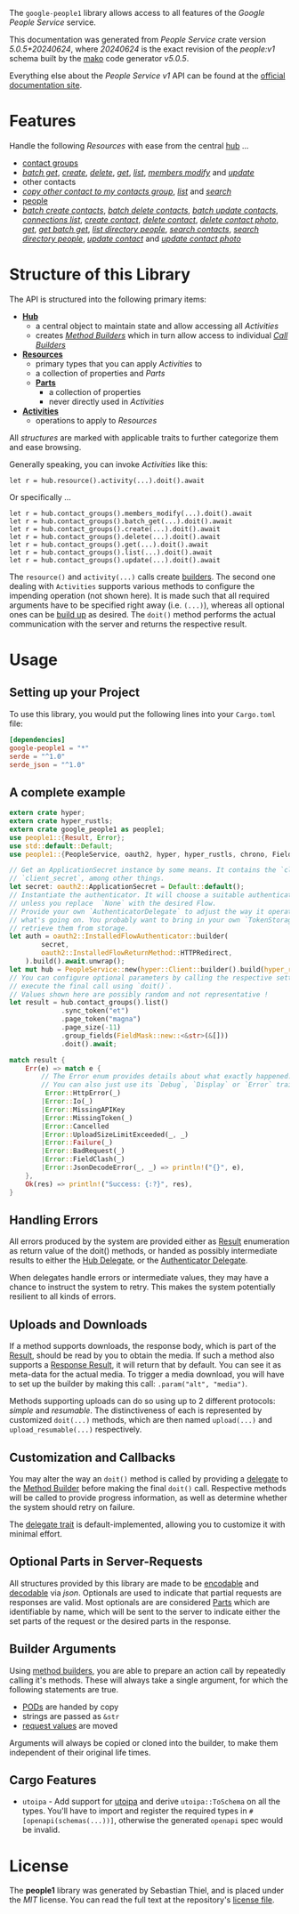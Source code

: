 <!---
DO NOT EDIT !
This file was generated automatically from 'src/generator/templates/api/README.md.mako'
DO NOT EDIT !
-->
The `google-people1` library allows access to all features of the *Google People Service* service.

This documentation was generated from *People Service* crate version *5.0.5+20240624*, where *20240624* is the exact revision of the *people:v1* schema built by the [mako](http://www.makotemplates.org/) code generator *v5.0.5*.

Everything else about the *People Service* *v1* API can be found at the
[official documentation site](https://developers.google.com/people/).
# Features

Handle the following *Resources* with ease from the central [hub](https://docs.rs/google-people1/5.0.5+20240624/google_people1/PeopleService) ... 

* [contact groups](https://docs.rs/google-people1/5.0.5+20240624/google_people1/api::ContactGroup)
 * [*batch get*](https://docs.rs/google-people1/5.0.5+20240624/google_people1/api::ContactGroupBatchGetCall), [*create*](https://docs.rs/google-people1/5.0.5+20240624/google_people1/api::ContactGroupCreateCall), [*delete*](https://docs.rs/google-people1/5.0.5+20240624/google_people1/api::ContactGroupDeleteCall), [*get*](https://docs.rs/google-people1/5.0.5+20240624/google_people1/api::ContactGroupGetCall), [*list*](https://docs.rs/google-people1/5.0.5+20240624/google_people1/api::ContactGroupListCall), [*members modify*](https://docs.rs/google-people1/5.0.5+20240624/google_people1/api::ContactGroupMemberModifyCall) and [*update*](https://docs.rs/google-people1/5.0.5+20240624/google_people1/api::ContactGroupUpdateCall)
* other contacts
 * [*copy other contact to my contacts group*](https://docs.rs/google-people1/5.0.5+20240624/google_people1/api::OtherContactCopyOtherContactToMyContactsGroupCall), [*list*](https://docs.rs/google-people1/5.0.5+20240624/google_people1/api::OtherContactListCall) and [*search*](https://docs.rs/google-people1/5.0.5+20240624/google_people1/api::OtherContactSearchCall)
* [people](https://docs.rs/google-people1/5.0.5+20240624/google_people1/api::Person)
 * [*batch create contacts*](https://docs.rs/google-people1/5.0.5+20240624/google_people1/api::PersonBatchCreateContactCall), [*batch delete contacts*](https://docs.rs/google-people1/5.0.5+20240624/google_people1/api::PersonBatchDeleteContactCall), [*batch update contacts*](https://docs.rs/google-people1/5.0.5+20240624/google_people1/api::PersonBatchUpdateContactCall), [*connections list*](https://docs.rs/google-people1/5.0.5+20240624/google_people1/api::PersonConnectionListCall), [*create contact*](https://docs.rs/google-people1/5.0.5+20240624/google_people1/api::PersonCreateContactCall), [*delete contact*](https://docs.rs/google-people1/5.0.5+20240624/google_people1/api::PersonDeleteContactCall), [*delete contact photo*](https://docs.rs/google-people1/5.0.5+20240624/google_people1/api::PersonDeleteContactPhotoCall), [*get*](https://docs.rs/google-people1/5.0.5+20240624/google_people1/api::PersonGetCall), [*get batch get*](https://docs.rs/google-people1/5.0.5+20240624/google_people1/api::PersonGetBatchGetCall), [*list directory people*](https://docs.rs/google-people1/5.0.5+20240624/google_people1/api::PersonListDirectoryPersonCall), [*search contacts*](https://docs.rs/google-people1/5.0.5+20240624/google_people1/api::PersonSearchContactCall), [*search directory people*](https://docs.rs/google-people1/5.0.5+20240624/google_people1/api::PersonSearchDirectoryPersonCall), [*update contact*](https://docs.rs/google-people1/5.0.5+20240624/google_people1/api::PersonUpdateContactCall) and [*update contact photo*](https://docs.rs/google-people1/5.0.5+20240624/google_people1/api::PersonUpdateContactPhotoCall)




# Structure of this Library

The API is structured into the following primary items:

* **[Hub](https://docs.rs/google-people1/5.0.5+20240624/google_people1/PeopleService)**
    * a central object to maintain state and allow accessing all *Activities*
    * creates [*Method Builders*](https://docs.rs/google-people1/5.0.5+20240624/google_people1/client::MethodsBuilder) which in turn
      allow access to individual [*Call Builders*](https://docs.rs/google-people1/5.0.5+20240624/google_people1/client::CallBuilder)
* **[Resources](https://docs.rs/google-people1/5.0.5+20240624/google_people1/client::Resource)**
    * primary types that you can apply *Activities* to
    * a collection of properties and *Parts*
    * **[Parts](https://docs.rs/google-people1/5.0.5+20240624/google_people1/client::Part)**
        * a collection of properties
        * never directly used in *Activities*
* **[Activities](https://docs.rs/google-people1/5.0.5+20240624/google_people1/client::CallBuilder)**
    * operations to apply to *Resources*

All *structures* are marked with applicable traits to further categorize them and ease browsing.

Generally speaking, you can invoke *Activities* like this:

```Rust,ignore
let r = hub.resource().activity(...).doit().await
```

Or specifically ...

```ignore
let r = hub.contact_groups().members_modify(...).doit().await
let r = hub.contact_groups().batch_get(...).doit().await
let r = hub.contact_groups().create(...).doit().await
let r = hub.contact_groups().delete(...).doit().await
let r = hub.contact_groups().get(...).doit().await
let r = hub.contact_groups().list(...).doit().await
let r = hub.contact_groups().update(...).doit().await
```

The `resource()` and `activity(...)` calls create [builders][builder-pattern]. The second one dealing with `Activities` 
supports various methods to configure the impending operation (not shown here). It is made such that all required arguments have to be 
specified right away (i.e. `(...)`), whereas all optional ones can be [build up][builder-pattern] as desired.
The `doit()` method performs the actual communication with the server and returns the respective result.

# Usage

## Setting up your Project

To use this library, you would put the following lines into your `Cargo.toml` file:

```toml
[dependencies]
google-people1 = "*"
serde = "^1.0"
serde_json = "^1.0"
```

## A complete example

```Rust
extern crate hyper;
extern crate hyper_rustls;
extern crate google_people1 as people1;
use people1::{Result, Error};
use std::default::Default;
use people1::{PeopleService, oauth2, hyper, hyper_rustls, chrono, FieldMask};

// Get an ApplicationSecret instance by some means. It contains the `client_id` and 
// `client_secret`, among other things.
let secret: oauth2::ApplicationSecret = Default::default();
// Instantiate the authenticator. It will choose a suitable authentication flow for you, 
// unless you replace  `None` with the desired Flow.
// Provide your own `AuthenticatorDelegate` to adjust the way it operates and get feedback about 
// what's going on. You probably want to bring in your own `TokenStorage` to persist tokens and
// retrieve them from storage.
let auth = oauth2::InstalledFlowAuthenticator::builder(
        secret,
        oauth2::InstalledFlowReturnMethod::HTTPRedirect,
    ).build().await.unwrap();
let mut hub = PeopleService::new(hyper::Client::builder().build(hyper_rustls::HttpsConnectorBuilder::new().with_native_roots().unwrap().https_or_http().enable_http1().build()), auth);
// You can configure optional parameters by calling the respective setters at will, and
// execute the final call using `doit()`.
// Values shown here are possibly random and not representative !
let result = hub.contact_groups().list()
             .sync_token("et")
             .page_token("magna")
             .page_size(-11)
             .group_fields(FieldMask::new::<&str>(&[]))
             .doit().await;

match result {
    Err(e) => match e {
        // The Error enum provides details about what exactly happened.
        // You can also just use its `Debug`, `Display` or `Error` traits
         Error::HttpError(_)
        |Error::Io(_)
        |Error::MissingAPIKey
        |Error::MissingToken(_)
        |Error::Cancelled
        |Error::UploadSizeLimitExceeded(_, _)
        |Error::Failure(_)
        |Error::BadRequest(_)
        |Error::FieldClash(_)
        |Error::JsonDecodeError(_, _) => println!("{}", e),
    },
    Ok(res) => println!("Success: {:?}", res),
}

```
## Handling Errors

All errors produced by the system are provided either as [Result](https://docs.rs/google-people1/5.0.5+20240624/google_people1/client::Result) enumeration as return value of
the doit() methods, or handed as possibly intermediate results to either the 
[Hub Delegate](https://docs.rs/google-people1/5.0.5+20240624/google_people1/client::Delegate), or the [Authenticator Delegate](https://docs.rs/yup-oauth2/*/yup_oauth2/trait.AuthenticatorDelegate.html).

When delegates handle errors or intermediate values, they may have a chance to instruct the system to retry. This 
makes the system potentially resilient to all kinds of errors.

## Uploads and Downloads
If a method supports downloads, the response body, which is part of the [Result](https://docs.rs/google-people1/5.0.5+20240624/google_people1/client::Result), should be
read by you to obtain the media.
If such a method also supports a [Response Result](https://docs.rs/google-people1/5.0.5+20240624/google_people1/client::ResponseResult), it will return that by default.
You can see it as meta-data for the actual media. To trigger a media download, you will have to set up the builder by making
this call: `.param("alt", "media")`.

Methods supporting uploads can do so using up to 2 different protocols: 
*simple* and *resumable*. The distinctiveness of each is represented by customized 
`doit(...)` methods, which are then named `upload(...)` and `upload_resumable(...)` respectively.

## Customization and Callbacks

You may alter the way an `doit()` method is called by providing a [delegate](https://docs.rs/google-people1/5.0.5+20240624/google_people1/client::Delegate) to the 
[Method Builder](https://docs.rs/google-people1/5.0.5+20240624/google_people1/client::CallBuilder) before making the final `doit()` call. 
Respective methods will be called to provide progress information, as well as determine whether the system should 
retry on failure.

The [delegate trait](https://docs.rs/google-people1/5.0.5+20240624/google_people1/client::Delegate) is default-implemented, allowing you to customize it with minimal effort.

## Optional Parts in Server-Requests

All structures provided by this library are made to be [encodable](https://docs.rs/google-people1/5.0.5+20240624/google_people1/client::RequestValue) and 
[decodable](https://docs.rs/google-people1/5.0.5+20240624/google_people1/client::ResponseResult) via *json*. Optionals are used to indicate that partial requests are responses 
are valid.
Most optionals are are considered [Parts](https://docs.rs/google-people1/5.0.5+20240624/google_people1/client::Part) which are identifiable by name, which will be sent to 
the server to indicate either the set parts of the request or the desired parts in the response.

## Builder Arguments

Using [method builders](https://docs.rs/google-people1/5.0.5+20240624/google_people1/client::CallBuilder), you are able to prepare an action call by repeatedly calling it's methods.
These will always take a single argument, for which the following statements are true.

* [PODs][wiki-pod] are handed by copy
* strings are passed as `&str`
* [request values](https://docs.rs/google-people1/5.0.5+20240624/google_people1/client::RequestValue) are moved

Arguments will always be copied or cloned into the builder, to make them independent of their original life times.

[wiki-pod]: http://en.wikipedia.org/wiki/Plain_old_data_structure
[builder-pattern]: http://en.wikipedia.org/wiki/Builder_pattern
[google-go-api]: https://github.com/google/google-api-go-client

## Cargo Features

* `utoipa` - Add support for [utoipa](https://crates.io/crates/utoipa) and derive `utoipa::ToSchema` on all
the types. You'll have to import and register the required types in `#[openapi(schemas(...))]`, otherwise the
generated `openapi` spec would be invalid.


# License
The **people1** library was generated by Sebastian Thiel, and is placed 
under the *MIT* license.
You can read the full text at the repository's [license file][repo-license].

[repo-license]: https://github.com/Byron/google-apis-rsblob/main/LICENSE.md

